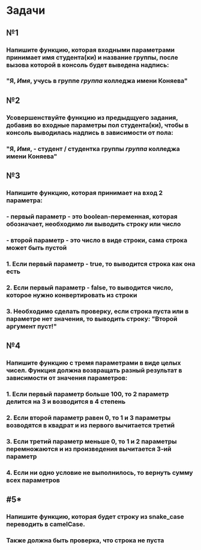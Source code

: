 # Задачи

## №1
### Напишите функцию, которая входными параметрами принимает имя студента(ки) и название группы, после вызова которой в консоль будет выведена надпись: 
### "Я, *Имя*, учусь в группе *группа* колледжа имени Коняева"

## №2
### Усовершенствуйте функцию из предыдщуего задания, добавив во входные параметры пол студента(ки), чтобы в консоль выводилась надпись в зависимости от пола:
### "Я, *Имя*, - студент / студентка группы *группа* колледжа имени Коняева"

## №3
### Напишите функцию, которая принимает на вход 2 параметра:
### - первый параметр - это boolean-переменная, которая обозначает, необходимо ли выводить строку или число
### - второй параметр - это число в виде строки, сама строка может быть пустой
### 1. Если первый параметр - true, то выводится строка как она есть
### 2. Если первый параметр - false, то выводится число, которое нужно конвертировать из строки
### 3. Необходимо сделать проверку, если строка пуста или в параметре нет значения, то выводить строку: "Второй аргумент пуст!"

## №4
### Напишите функцию с тремя параметрами в виде целых чисел. Функция должна возвращать разный результат в зависимости от значения параметров:
### 1. Если первый параметр больше 100, то 2 параметр делится на 3 и возводится в 4 степень
### 2. Если второй параметр равен 0, то 1 и 3 параметры возводятся в квадрат и из первого вычитается третий
### 3. Если третий параметр меньше 0, то 1 и 2 параметры перемножаются и из произведения вычитается 3-ий параметр
### 4. Если ни одно условие не выполнилось, то вернуть сумму всех параметров

## #5*
### Напишите функцию, которая будет строку из snake_case переводить в camelCase.
### Также должна быть проверка, что строка не пуста